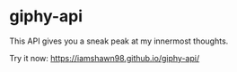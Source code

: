 # giphy-api
This API gives you a sneak peak at my innermost thoughts.

Try it now: https://iamshawn98.github.io/giphy-api/
